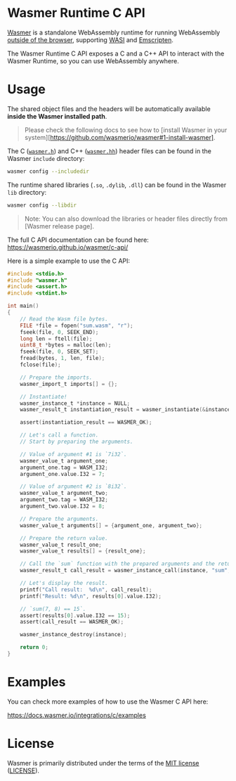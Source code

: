 # Wasmer Runtime C API

[Wasmer] is a standalone WebAssembly runtime for running WebAssembly [outside of the browser](https://webassembly.org/docs/non-web/), supporting [WASI](https://github.com/WebAssembly/WASI) and [Emscripten](https://emscripten.org/).

The Wasmer Runtime C API exposes a C and a C++ API to interact
with the Wasmer Runtime, so you can use WebAssembly anywhere.

[Wasmer]: https://github.com/wasmerio/wasmer
[WebAssembly]: https://webassembly.org/

# Usage

The shared object files and the headers will
be automatically available **inside the Wasmer installed path**.

> Please check the following docs to see how to [install Wasmer in your system][https://github.com/wasmerio/wasmer#1-install-wasmer].

The C ([`wasmer.h`][wasmer_h]) and C++ ([`wasmer.hh`][wasmer_hh]) header
files can be found in the Wasmer `include` directory:

```bash
wasmer config --includedir
```

The runtime shared libraries (`.so`, `.dylib`, `.dll`) can be found in the Wasmer
`lib` directory:

```bash
wasmer config --libdir
```

> Note: You can also download the libraries or header files directly
from [Wasmer release page].

The full C API documentation can be found here:
https://wasmerio.github.io/wasmer/c-api/

Here is a simple example to use the C API:

```c
#include <stdio.h>
#include "wasmer.h"
#include <assert.h>
#include <stdint.h>

int main()
{
    // Read the Wasm file bytes.
    FILE *file = fopen("sum.wasm", "r");
    fseek(file, 0, SEEK_END);
    long len = ftell(file);
    uint8_t *bytes = malloc(len);
    fseek(file, 0, SEEK_SET);
    fread(bytes, 1, len, file);
    fclose(file);

    // Prepare the imports.
    wasmer_import_t imports[] = {};

    // Instantiate!
    wasmer_instance_t *instance = NULL;
    wasmer_result_t instantiation_result = wasmer_instantiate(&instance, bytes, len, imports, 0);

    assert(instantiation_result == WASMER_OK);

    // Let's call a function.
    // Start by preparing the arguments.

    // Value of argument #1 is `7i32`.
    wasmer_value_t argument_one;
    argument_one.tag = WASM_I32;
    argument_one.value.I32 = 7;

    // Value of argument #2 is `8i32`.
    wasmer_value_t argument_two;
    argument_two.tag = WASM_I32;
    argument_two.value.I32 = 8;

    // Prepare the arguments.
    wasmer_value_t arguments[] = {argument_one, argument_two};

    // Prepare the return value.
    wasmer_value_t result_one;
    wasmer_value_t results[] = {result_one};

    // Call the `sum` function with the prepared arguments and the return value.
    wasmer_result_t call_result = wasmer_instance_call(instance, "sum", arguments, 2, results, 1);

    // Let's display the result.
    printf("Call result:  %d\n", call_result);
    printf("Result: %d\n", results[0].value.I32);

    // `sum(7, 8) == 15`.
    assert(results[0].value.I32 == 15);
    assert(call_result == WASMER_OK);

    wasmer_instance_destroy(instance);

    return 0;
}
```

# Examples

You can check more examples of how to use the Wasmer C API here:

https://docs.wasmer.io/integrations/c/examples



# License

Wasmer is primarily distributed under the terms of the [MIT
license][mit-license] ([LICENSE][license]).


[wasmer_h]: https://wasmerio.github.io/wasmer/c-api/wasmer_8h.html
[wasmer_hh]: https://wasmerio.github.io/wasmer/c-api/wasmer_8hh.html
[mit-license]: http://opensource.org/licenses/MIT
[license]: https://github.com/wasmerio/wasmer/blob/master/LICENSE
[release page]: https://github.com/wasmerio/wasmer/releases
